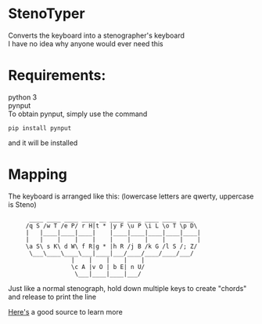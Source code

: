 # StenoTyper
Converts the keyboard into a stenographer's keyboard    
I have no idea why anyone would ever need this    

# Requirements:
python 3   
pynput      
To obtain pynput, simply use the command
```
pip install pynput
```
and it will be installed

# Mapping
The keyboard is arranged like this:
(lowercase letters are qwerty, uppercase is Steno)
```
      ____ ____ ____ ____ __ ____ ____ ____ ____ ____   
     /q S /w T /e P/ r H|t * |y F \u P \i L \o T \p D\    
     |   |____|____|____|    |____|____|____|____|____|    
     |   |    |    |    |    |    |    |    |    |    |    
     \a S\ s K\ d W\ f R|g * |h R /j B /k G /l S /; Z/    
      \___\____\____\___|____|___/____/____/____/___/    
                  |    |    |    |    |    
                  \c A |v O | b E| n U/    
                   \___|____|____|___/    
```

Just like a normal stenograph, hold down multiple keys to create "chords" and release to print the line    

[Here's](https://github.com/openstenoproject/plover/wiki/Learning-Stenography) a good source to learn more   
